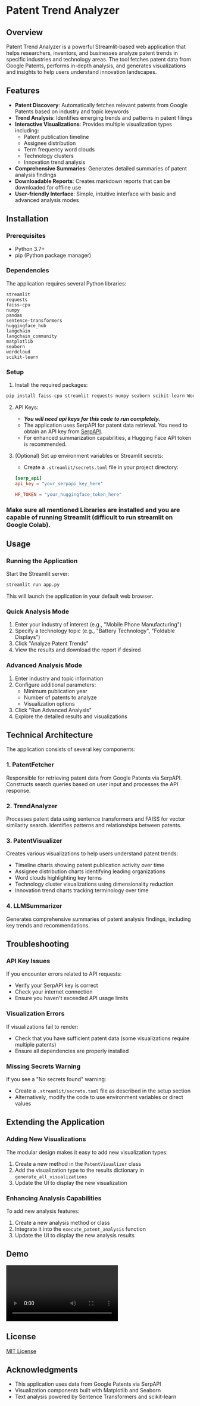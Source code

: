# Patent Trend Analyzer

## Overview

Patent Trend Analyzer is a powerful Streamlit-based web application that helps researchers, inventors, and businesses analyze patent trends in specific industries and technology areas. The tool fetches patent data from Google Patents, performs in-depth analysis, and generates visualizations and insights to help users understand innovation landscapes.

## Features

-   **Patent Discovery**: Automatically fetches relevant patents from Google Patents based on industry and topic keywords
-   **Trend Analysis**: Identifies emerging trends and patterns in patent filings
-   **Interactive Visualizations**: Provides multiple visualization types including:
    -   Patent publication timeline
    -   Assignee distribution
    -   Term frequency word clouds
    -   Technology clusters
    -   Innovation trend analysis
-   **Comprehensive Summaries**: Generates detailed summaries of patent analysis findings
-   **Downloadable Reports**: Creates markdown reports that can be downloaded for offline use
-   **User-friendly Interface**: Simple, intuitive interface with basic and advanced analysis modes

## Installation

### Prerequisites

-   Python 3.7+
-   pip (Python package manager)

### Dependencies

The application requires several Python libraries:

```
streamlit
requests
faiss-cpu
numpy
pandas
sentence-transformers
huggingface_hub
langchain
langchain_community
matplotlib
seaborn
wordcloud
scikit-learn
```

### Setup

1. Install the required packages:

```bash
pip install faiss-cpu streamlit requests numpy seaborn scikit-learn Wordcloud huggingface_hub sentence-transformers matplotlib langchain_community
```

2. API Keys:

    - **_You will need api keys for this code to run completely._**
    - The application uses SerpAPI for patent data retrieval. You need to obtain an API key from [SerpAPI](https://serpapi.com/).
    - For enhanced summarization capabilities, a Hugging Face API token is recommended.

3. (Optional) Set up environment variables or Streamlit secrets:

    - Create a `.streamlit/secrets.toml` file in your project directory:

    ```toml
    [serp_api]
    api_key = "your_serpapi_key_here"

    HF_TOKEN = "your_huggingface_token_here"
    ```

### Make sure all mentioned Libraries are installed and you are capable of running Streamlit (difficult to run streamlit on Google Colab).

## Usage

### Running the Application

Start the Streamlit server:

```bash
streamlit run app.py
```

This will launch the application in your default web browser.

### Quick Analysis Mode

1. Enter your industry of interest (e.g., "Mobile Phone Manufacturing")
2. Specify a technology topic (e.g., "Battery Technology", "Foldable Displays")
3. Click "Analyze Patent Trends"
4. View the results and download the report if desired

### Advanced Analysis Mode

1. Enter industry and topic information
2. Configure additional parameters:
    - Minimum publication year
    - Number of patents to analyze
    - Visualization options
3. Click "Run Advanced Analysis"
4. Explore the detailed results and visualizations

## Technical Architecture

The application consists of several key components:

### 1. PatentFetcher

Responsible for retrieving patent data from Google Patents via SerpAPI. Constructs search queries based on user input and processes the API response.

### 2. TrendAnalyzer

Processes patent data using sentence transformers and FAISS for vector similarity search. Identifies patterns and relationships between patents.

### 3. PatentVisualizer

Creates various visualizations to help users understand patent trends:

-   Timeline charts showing patent publication activity over time
-   Assignee distribution charts identifying leading organizations
-   Word clouds highlighting key terms
-   Technology cluster visualizations using dimensionality reduction
-   Innovation trend charts tracking terminology over time

### 4. LLMSummarizer

Generates comprehensive summaries of patent analysis findings, including key trends and recommendations.

## Troubleshooting

### API Key Issues

If you encounter errors related to API requests:

-   Verify your SerpAPI key is correct
-   Check your internet connection
-   Ensure you haven't exceeded API usage limits

### Visualization Errors

If visualizations fail to render:

-   Check that you have sufficient patent data (some visualizations require multiple patents)
-   Ensure all dependencies are properly installed

### Missing Secrets Warning

If you see a "No secrets found" warning:

-   Create a `.streamlit/secrets.toml` file as described in the setup section
-   Alternatively, modify the code to use environment variables or direct values

## Extending the Application

### Adding New Visualizations

The modular design makes it easy to add new visualization types:

1. Create a new method in the `PatentVisualizer` class
2. Add the visualization type to the results dictionary in `generate_all_visualizations`
3. Update the UI to display the new visualization

### Enhancing Analysis Capabilities

To add new analysis features:

1. Create a new analysis method or class
2. Integrate it into the `execute_patent_analysis` function
3. Update the UI to display the new analysis results

## Demo

![Patent Trend Analyzer Demo](./pa_demo.mp4)

## License

[MIT License](LICENSE)

## Acknowledgments

-   This application uses data from Google Patents via SerpAPI
-   Visualization components built with Matplotlib and Seaborn
-   Text analysis powered by Sentence Transformers and scikit-learn

